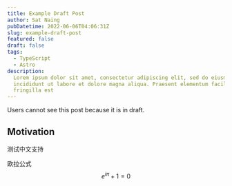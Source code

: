 ```yaml
---
title: Example Draft Post
author: Sat Naing
pubDatetime: 2022-06-06T04:06:31Z
slug: example-draft-post
featured: false
draft: false
tags:
  - TypeScript
  - Astro
description:
  Lorem ipsum dolor sit amet, consectetur adipiscing elit, sed do eiusmod tempor
  incididunt ut labore et dolore magna aliqua. Praesent elementum facilisis leo vel
  fringilla est
---
```


Users cannot see this post because it is in draft.

## Motivation

测试中文支持

欧拉公式
$$
e^{i\pi} + 1 = 0
$$
